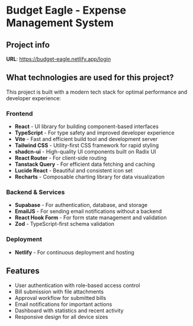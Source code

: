 
# Budget Eagle - Expense Management System

## Project info

**URL**: https://budget-eagle.netlify.app/login

## What technologies are used for this project?

This project is built with a modern tech stack for optimal performance and developer experience:

### Frontend
- **React** - UI library for building component-based interfaces
- **TypeScript** - For type safety and improved developer experience
- **Vite** - Fast and efficient build tool and development server
- **Tailwind CSS** - Utility-first CSS framework for rapid styling
- **shadcn-ui** - High-quality UI components built on Radix UI
- **React Router** - For client-side routing
- **Tanstack Query** - For efficient data fetching and caching
- **Lucide React** - Beautiful and consistent icon set
- **Recharts** - Composable charting library for data visualization

### Backend & Services
- **Supabase** - For authentication, database, and storage
- **EmailJS** - For sending email notifications without a backend
- **React Hook Form** - For form state management and validation
- **Zod** - TypeScript-first schema validation

### Deployment
- **Netlify** - For continuous deployment and hosting

## Features

- User authentication with role-based access control
- Bill submission with file attachments
- Approval workflow for submitted bills
- Email notifications for important actions
- Dashboard with statistics and recent activity
- Responsive design for all device sizes

